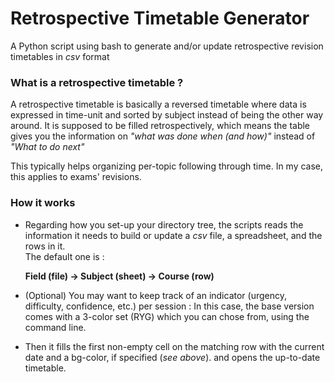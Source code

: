 # Retrospective Timetable Generator
A Python script using bash to generate and/or update retrospective revision timetables in *csv* format

### What is a retrospective timetable ?
A retrospective timetable is basically a reversed timetable where data is expressed in time-unit and sorted by subject instead of being the other way around. 
It is supposed to be filled retrospectively, which means the table gives you the information on *"what was done when (and how)"* instead of *"What to do next"*

This typically helps organizing per-topic following through time. In my case, this applies to exams' revisions.  
### How it works
- Regarding how you set-up your directory tree, the scripts reads the information it needs to build or update a *csv* file, a spreadsheet, and the rows in it.    
  The default one is :
  
  **Field (file) -> Subject (sheet) -> Course (row)**

- (Optional) You may want to keep track of an indicator (urgency, difficulty, confidence, etc.) per session :
  In this case, the base version comes with a 3-color set (RYG) which you can chose from, using the command line.
  
- Then it fills the first non-empty cell on the matching row with the current date and a bg-color, if specified (*see above*).
  and opens the up-to-date timetable.



